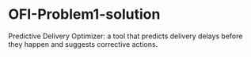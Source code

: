 # OFI-Problem1-solution
Predictive Delivery Optimizer:  a tool that predicts delivery delays before they happen and suggests corrective actions.
